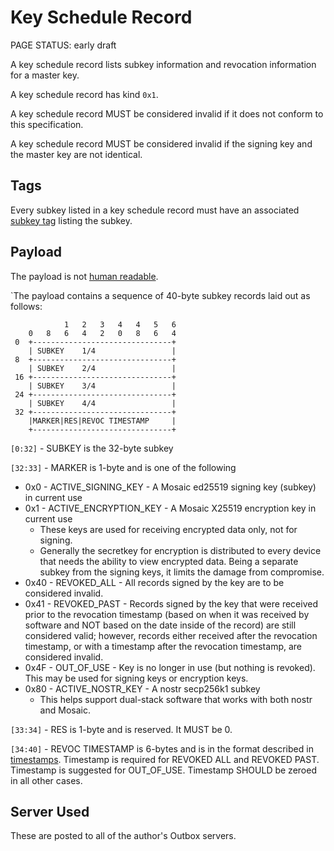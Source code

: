 # Key Schedule Record

<status>PAGE STATUS: early draft</status>

A key schedule record lists subkey information and revocation information for a
master key.

A key schedule record has kind `0x1`.

A key schedule record MUST be considered invalid if it does not conform to this
specification.

A key schedule record MUST be considered invalid if the signing key and the
master key are not identical.

## Tags

Every subkey listed in a key schedule record must have an associated
[subkey tag](core_tags.md#subkey) listing the subkey.

## Payload

The payload is not [human readable](human_readable_content.md).

`The payload contains a sequence of 40-byte subkey records laid out as follows:

```
            1   2   3   4   4   5   6
    0   8   6   4   2   0   8   6   4
 0  +-------------------------------+
    | SUBKEY    1/4                 |
 8  +-------------------------------+
    | SUBKEY    2/4                 |
 16 +-------------------------------+
    | SUBKEY    3/4                 |
 24 +-------------------------------+
    | SUBKEY    4/4                 |
 32 +-------------------------------+
    |MARKER|RES|REVOC TIMESTAMP     |
    +-------------------------------+
```

`[0:32]` - SUBKEY is the 32-byte subkey

`[32:33]` - MARKER is 1-byte and is one of the following

* 0x0 - ACTIVE_SIGNING_KEY - A Mosaic ed25519 signing key (subkey) in current use
* 0x1 - ACTIVE_ENCRYPTION_KEY - A Mosaic X25519 encryption key in current use
    * These keys are used for receiving encrypted data only, not for signing.
    * Generally the secretkey for encryption is distributed to every device
      that needs the ability to view encrypted data. Being a separate subkey
      from the signing keys, it limits the damage from compromise.
* 0x40 - REVOKED_ALL - All records signed by the key are to be considered
  invalid.
* 0x41 - REVOKED_PAST - Records signed by the key that were received prior to
  the revocation timestamp (based on when it was received by software and NOT
  based on the date inside of the record) are still considered valid; however,
  records either received after the revocation timestamp, or with a timestamp
  after the revocation timestamp, are considered invalid.
* 0x4F - OUT_OF_USE - Key is no longer in use (but nothing is revoked). This
  may be used for signing keys or encryption keys.
* 0x80 - ACTIVE_NOSTR_KEY - A nostr secp256k1 subkey
    * This helps support dual-stack software that works with both nostr and
      Mosaic.

`[33:34]` - RES is 1-byte and is reserved. It MUST be 0.

`[34:40]` - REVOC TIMESTAMP is 6-bytes and is in the format described in
[timestamps](timestamps.md). Timestamp is required for REVOKED ALL and
REVOKED PAST.  Timestamp is suggested for OUT_OF_USE. Timestamp SHOULD be
zeroed in all other cases.

## Server Used

These are posted to all of the author's Outbox servers.
